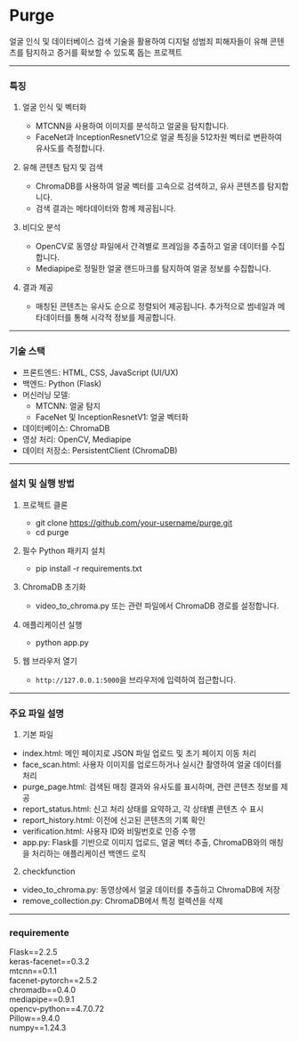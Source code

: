 # Purge

얼굴 인식 및 데이터베이스 검색 기술을 활용하여 디지털 성범죄 피해자들이 유해 콘텐츠를 탐지하고 증거를 확보할 수 있도록 돕는 프로젝트

---
### 특징

1. 얼굴 인식 및 벡터화  
   - MTCNN을 사용하여 이미지를 분석하고 얼굴을 탐지합니다.  
   - FaceNet과 InceptionResnetV1으로 얼굴 특징을 512차원 벡터로 변환하여 유사도를 측정합니다.  

2. 유해 콘텐츠 탐지 및 검색  
   - ChromaDB를 사용하여 얼굴 벡터를 고속으로 검색하고, 유사 콘텐츠를 탐지합니다.  
   - 검색 결과는 메타데이터와 함께 제공됩니다.  

3. 비디오 분석  
   - OpenCV로 동영상 파일에서 간격별로 프레임을 추출하고 얼굴 데이터를 수집합니다.  
   - Mediapipe로 정밀한 얼굴 랜드마크를 탐지하여 얼굴 정보를 수집합니다.  

4. 결과 제공  
   - 매칭된 콘텐츠는 유사도 순으로 정렬되어 제공됩니다. 추가적으로 썸네일과 메타데이터를 통해 시각적 정보를 제공합니다.  

---
### 기술 스택

- 프론트엔드: HTML, CSS, JavaScript (UI/UX)  
- 백엔드: Python (Flask)  
- 머신러닝 모델:  
  - MTCNN: 얼굴 탐지  
  - FaceNet 및 InceptionResnetV1: 얼굴 벡터화  
- 데이터베이스: ChromaDB  
- 영상 처리: OpenCV, Mediapipe  
- 데이터 저장소: PersistentClient (ChromaDB)  

---
### 설치 및 실행 방법

1. 프로젝트 클론  
   - git clone https://github.com/your-username/purge.git
   - cd purge

2. 필수 Python 패키지 설치  
   - pip install -r requirements.txt

3. ChromaDB 초기화  
   - video_to_chroma.py 또는 관련 파일에서 ChromaDB 경로를 설정합니다.  

4. 애플리케이션 실행  
   - python app.py

5. 웹 브라우저 열기  
   - `http://127.0.0.1:5000`을 브라우저에 입력하여 접근합니다.  

---
### 주요 파일 설명

1. 기본 파일
- index.html: 메인 페이지로 JSON 파일 업로드 및 초기 페이지 이동 처리
- face_scan.html: 사용자 이미지를 업로드하거나 실시간 촬영하여 얼굴 데이터를 처리
- purge_page.html: 검색된 매칭 결과와 유사도를 표시하며, 관련 콘텐츠 정보를 제공
- report_status.html: 신고 처리 상태를 요약하고, 각 상태별 콘텐츠 수 표시
- report_history.html: 이전에 신고된 콘텐츠의 기록 확인
- verification.html: 사용자 ID와 비밀번호로 인증 수행
- app.py: Flask를 기반으로 이미지 업로드, 얼굴 벡터 추출, ChromaDB와의 매칭을 처리하는 애플리케이션 백엔드 로직

2. checkfunction
- video_to_chroma.py: 동영상에서 얼굴 데이터를 추출하고 ChromaDB에 저장
- remove_collection.py: ChromaDB에서 특정 컬렉션을 삭제

---
### requiremente

Flask==2.2.5  
keras-facenet==0.3.2  
mtcnn==0.1.1  
facenet-pytorch==2.5.2  
chromadb==0.4.0  
mediapipe==0.9.1  
opencv-python==4.7.0.72  
Pillow==9.4.0  
numpy==1.24.3
